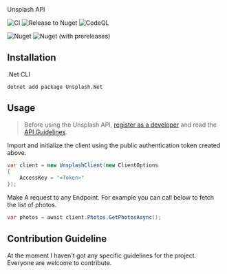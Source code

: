 <div align="center>
    <h1>Unsplash SDK for .Net</h1>
    <p>
        <b>A simple and easy to use client for the <a href="https://unsplash.com/documentation#getting-started">Unsplash API</a></b>
    </p>
</div>

![CI](https://github.com/unsplash-net/unsplash-net/workflows/CI/badge.svg)
![Release to Nuget](https://github.com/unsplash-net/unsplash-net/workflows/Release%20to%20Nuget/badge.svg)
![CodeQL](https://github.com/unsplash-net/unsplash-net/workflows/CodeQL/badge.svg)

![Nuget](https://img.shields.io/nuget/v/Unsplash.Net)
![Nuget (with prereleases)](https://img.shields.io/nuget/vpre/Unsplash.Net)

## Installation

.Net CLI

```
dotnet add package Unsplash.Net
```

## Usage

> Before using the Unsplash API, [register as a developer](https://unsplash.com/developers) and read the [API Guidelines](https://help.unsplash.com/api-guidelines/unsplash-api-guidelines).

Import and initialize the client using the public authentication token created above.

```csharp
var client = new UnsplashClient(new ClientOptions
{
    AccessKey = "<Token>"
});
```

Make A request to any Endpoint. For example you can call below to fetch the list of photos.

```csharp
var photos = await client.Photos.GetPhotosAsync();
```

## Contribution Guideline

At the moment I haven't got any specific guidelines for the project. Everyone are welcome to contribute.

